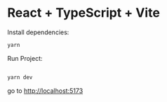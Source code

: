 # React + TypeScript + Vite

Install dependencies:

```bash
yarn
```

Run Project:

```bash

yarn dev

```

go to [http://localhost:5173](http://localhost:5173)
